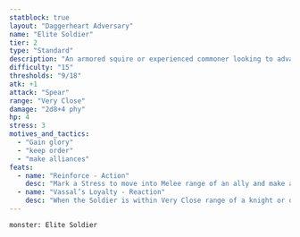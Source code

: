 ```yaml
---
statblock: true
layout: "Daggerheart Adversary"
name: "Elite Soldier"
tier: 2
type: "Standard"
description: "An armored squire or experienced commoner looking to advance."
difficulty: "15"
thresholds: "9/18"
atk: +1
attack: "Spear"
range: "Very Close"
damage: "2d8+4 phy"
hp: 4
stress: 3
motives_and_tactics:
  - "Gain glory"
  - "keep order"
  - "make alliances"
feats:
  - name: "Reinforce - Action"
    desc: "Mark a Stress to move into Melee range of an ally and make a standard attack against a target within Very Close range. On a success, deal 2d10+2 physical damage and the ally can clear a Stress."
  - name: "Vassal’s Loyalty - Reaction"
    desc: "When the Soldier is within Very Close range of a knight or other noble who would take damage, you can mark a Stress to move into Melee range of them and take the damage instead."
---
```


```statblock
monster: Elite Soldier
```